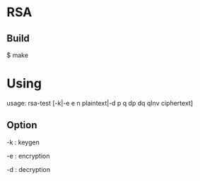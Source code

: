 # RSA

## Build

$ make

# Using

usage: rsa-test [-k|-e e n plaintext|-d p q dp dq qInv ciphertext]

## Option

-k : keygen

-e : encryption

-d : decryption

